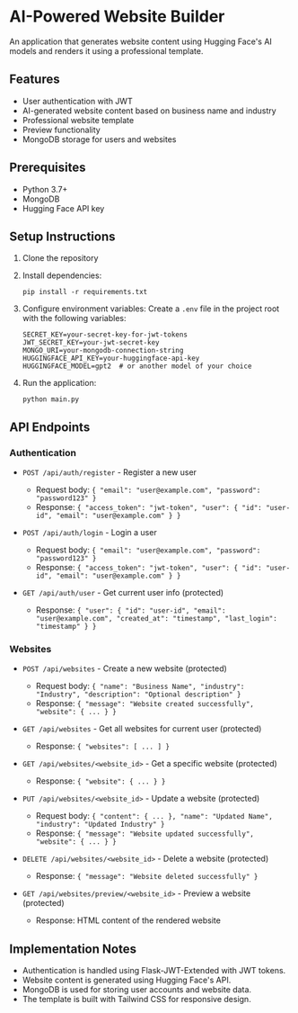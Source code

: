 # AI-Powered Website Builder

An application that generates website content using Hugging Face's AI models and renders it using a professional template.

## Features

- User authentication with JWT
- AI-generated website content based on business name and industry
- Professional website template
- Preview functionality
- MongoDB storage for users and websites

## Prerequisites

- Python 3.7+
- MongoDB
- Hugging Face API key

## Setup Instructions

1. Clone the repository
2. Install dependencies:
   ```
   pip install -r requirements.txt
   ```

3. Configure environment variables:
   Create a `.env` file in the project root with the following variables:
   ```
   SECRET_KEY=your-secret-key-for-jwt-tokens
   JWT_SECRET_KEY=your-jwt-secret-key
   MONGO_URI=your-mongodb-connection-string
   HUGGINGFACE_API_KEY=your-huggingface-api-key
   HUGGINGFACE_MODEL=gpt2  # or another model of your choice
   ```

4. Run the application:
   ```
   python main.py
   ```

## API Endpoints

### Authentication

- `POST /api/auth/register` - Register a new user
  - Request body: `{ "email": "user@example.com", "password": "password123" }`
  - Response: `{ "access_token": "jwt-token", "user": { "id": "user-id", "email": "user@example.com" } }`

- `POST /api/auth/login` - Login a user
  - Request body: `{ "email": "user@example.com", "password": "password123" }`
  - Response: `{ "access_token": "jwt-token", "user": { "id": "user-id", "email": "user@example.com" } }`

- `GET /api/auth/user` - Get current user info (protected)
  - Response: `{ "user": { "id": "user-id", "email": "user@example.com", "created_at": "timestamp", "last_login": "timestamp" } }`

### Websites

- `POST /api/websites` - Create a new website (protected)
  - Request body: `{ "name": "Business Name", "industry": "Industry", "description": "Optional description" }`
  - Response: `{ "message": "Website created successfully", "website": { ... } }`

- `GET /api/websites` - Get all websites for current user (protected)
  - Response: `{ "websites": [ ... ] }`

- `GET /api/websites/<website_id>` - Get a specific website (protected)
  - Response: `{ "website": { ... } }`

- `PUT /api/websites/<website_id>` - Update a website (protected)
  - Request body: `{ "content": { ... }, "name": "Updated Name", "industry": "Updated Industry" }`
  - Response: `{ "message": "Website updated successfully", "website": { ... } }`

- `DELETE /api/websites/<website_id>` - Delete a website (protected)
  - Response: `{ "message": "Website deleted successfully" }`

- `GET /api/websites/preview/<website_id>` - Preview a website (protected)
  - Response: HTML content of the rendered website

## Implementation Notes

- Authentication is handled using Flask-JWT-Extended with JWT tokens.
- Website content is generated using Hugging Face's API.
- MongoDB is used for storing user accounts and website data.
- The template is built with Tailwind CSS for responsive design.